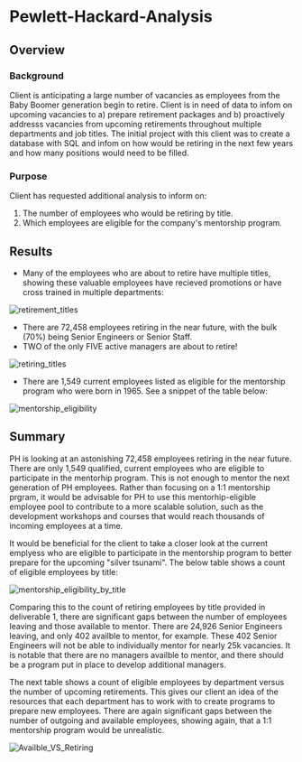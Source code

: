 # Pewlett-Hackard-Analysis
## Overview
### Background
Client is anticipating a large number of vacancies as employees from the Baby Boomer generation begin to retire.  Client is in need of data to infom on upcoming vacancies to a) prepare retirement packages and b) proactively addresss vacancies from upcoming retirements throughout multiple departments and job titles.  The initial project with this client was to create a database with SQL and infom on how would be retiring in the next few years and how many positions would need to be filled. 

### Purpose
Client has requested additional analysis to inform on:
 1. The number of employees who would be retiring by title.
 2. Which employees are eligible for the company's mentorship program. 

## Results

 - Many of the employees who are about to retire have multiple titles, showing these valuable employees have recieved promotions or have cross trained in multiple departments: 

![retirement_titles](https://user-images.githubusercontent.com/93740725/153650542-e5d010d1-7622-4729-9ba0-9a2737f2cb6d.png)

 - There are 72,458 employees retiring in the near future, with the bulk (70%) being Senior Engineers or Senior Staff.  
 - TWO of the only FIVE active managers are about to retire!

![retiring_titles](https://user-images.githubusercontent.com/93740725/153511824-56499d08-1852-47c4-81fe-274fa5e5cd37.png)

 - There are 1,549 current employees listed as eligible for the mentorship program who were born in 1965. See a snippet of the table below:

![mentorship_eligibility](https://user-images.githubusercontent.com/93740725/153512872-c5392221-b7cd-43a4-859a-b06f93209b41.png)
  
## Summary
PH is looking at an astonishing 72,458 employees retiring in the near future. There are only 1,549 qualified, current employees who are eligible to participate in the mentorhip program.  This is not enough to mentor the next generation of PH employees.  Rather than focusing on a 1:1 mentorship prgram, it would be advisable for PH to use this mentorhip-eligible employee pool to contribute to a more scalable solution, such as the development workshops and courses that would reach thousands of incoming employees at a time. 

It would be beneficial for the client to take a closer look at the current emplyess who are eligible to participate in the mentorship program to better prepare for the upcoming "silver tsunami".  The below table shows a count of eligible employees by title:

![mentorship_eligibility_by_title](https://user-images.githubusercontent.com/93740725/153638218-1ed9a5d2-1b04-4cb9-a1b0-e10e626fcc50.png)

Comparing this to the count of retiring employees by title provided in deliverable 1, there are significant gaps between the number of employees leaving and those available to mentor.  There are 24,926 Senior Engineers leaving, and only 402 availble to mentor, for example.  These 402 Senior Engineers will not be able to individually mentor for nearly 25k vacancies.  It is notable that there are no managers availble to mentor, and there should be a program put in place to develop additional managers. 

The next table shows a count of eligible employees by department versus the number of upcoming retirements. This gives our client an idea of the resources that each department has to work with to create programs to prepare new employees. There are again significant gaps between the number of outgoing and available employees, showing again, that a 1:1 mentorship program would be unrealistic. 

![Availble_VS_Retiring](https://user-images.githubusercontent.com/93740725/153648638-b2a19e56-6c67-4e59-b61d-42c542fa59bb.png)



